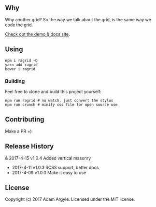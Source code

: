 ## Why
Why another grid? So the way we talk about the grid, is the same way we code the grid.

[Check out the demo & docs site](https://argyleink.github.io/ragrid/).


## Using
```shell
npm i ragrid -D
yarn add ragrid
bower i ragrid
```


### Building
Feel free to clone and build this project yourself:
```shell
npm run ragrid # no watch, just convert the stylus
npm run crunch # minify css file for open source use
```


## Contributing
Make a PR =)

## Release History
& 2017-4-15  v1.0.4  Added vertical masonry
* 2017-4-11  v1.0.3  SCSS support, better docs
* 2017-4-09  v1.0.0  Make it easy to use

## License
Copyright (c) 2017 Adam Argyle. Licensed under the MIT license.
